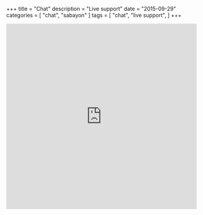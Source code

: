 +++
title = "Chat"
description = "Live support"
date = "2015-09-29"
categories = [ "chat", "sabayon" ]
tags = [
    "chat",
    "live support",
]
+++

<div class="embed-responsive embed-responsive-4by3">
<iframe src="https://kiwiirc.com/client/chat.freenode.net/?nick=SabayonGuest|?&theme=cli#sabayon-dev" style="border:0; width:100%; height:490px;"></iframe>
</div>
